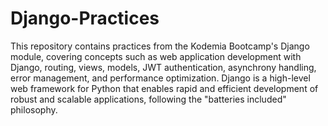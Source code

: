 # Django-Practices
This repository contains practices from the Kodemia Bootcamp's Django module, covering concepts such as web application development with Django, routing, views, models, JWT authentication, asynchrony handling, error management, and performance optimization. Django is a high-level web framework for Python that enables rapid and efficient development of robust and scalable applications, following the "batteries included" philosophy.
